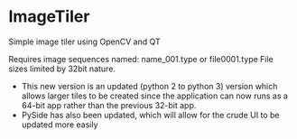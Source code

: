 # ImageTiler

Simple image tiler using OpenCV and QT

Requires image sequences named: name_001.type or file0001.type
File sizes limited by 32bit nature.

* This new version is an updated (python 2 to python 3) version which allows larger tiles to be created since the application can now runs as a 64-bit app rather than the previous 32-bit app.
* PySide has also been updated, which will allow for the crude UI to be updated more easily
